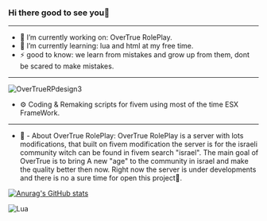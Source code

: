 ### Hi there good to see you👋
_______________________________
- 🔭 I’m currently working on: OverTrue RolePlay.
- 🌱 I’m currently learning: lua and html at my free time.
- ⚡ good to know: we learn from mistakes and grow up from them, dont be scared to make mistakes.
 _______________________________
 
![OverTrueRPdesign3](https://user-images.githubusercontent.com/74502022/128203082-bcaa2095-6193-4d3c-8b32-e5fd7ade3b00.png)

 - ⚙️ Coding & Remaking scripts for fivem using most of the time ESX FrameWork.
 _______________________________
  - 📕 - About OverTrue RolePlay: OverTrue RolePlay is a server with lots modifications, that built on fivem modification the server is for the israeli community witch can be found
  in fivem search "israel".
  The main goal of OverTrue is to bring A new "age" to the community in israel and make the quality better then now.
  Right now the server is under developments and there is no a sure time for open this project💼.



[![Anurag's GitHub stats](https://github-readme-stats.vercel.app/api?username=ArielZ123)](https://github.com/ArielZ123)

![Lua](https://img.shields.io/badge/lua-%232C2D72.svg?style=for-the-badge&logo=lua&logoColor=white)
